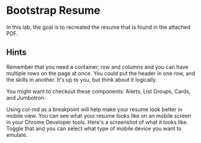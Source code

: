 # Bootstrap Resume

In this lab, the goal is to recreated the resume that is found in the attached PDF.

## Hints

Remember that you need a container, row and columns and you can have multiple rows on the page at once. You could put the header in one row, and the skills in another. It's up to you, but think about it logically.

You might want to checkout these components: Alerts, List Groups, Cards, and Jumbotron.

Using col-md as a breakpoint will help make your resume look better in mobile view. You can see what your resume looks like on an mobile screen in your Chrome Developer tools. Here's a screenshot of what it looks like. Toggle that and you can select what type of mobile device you want to emulate.